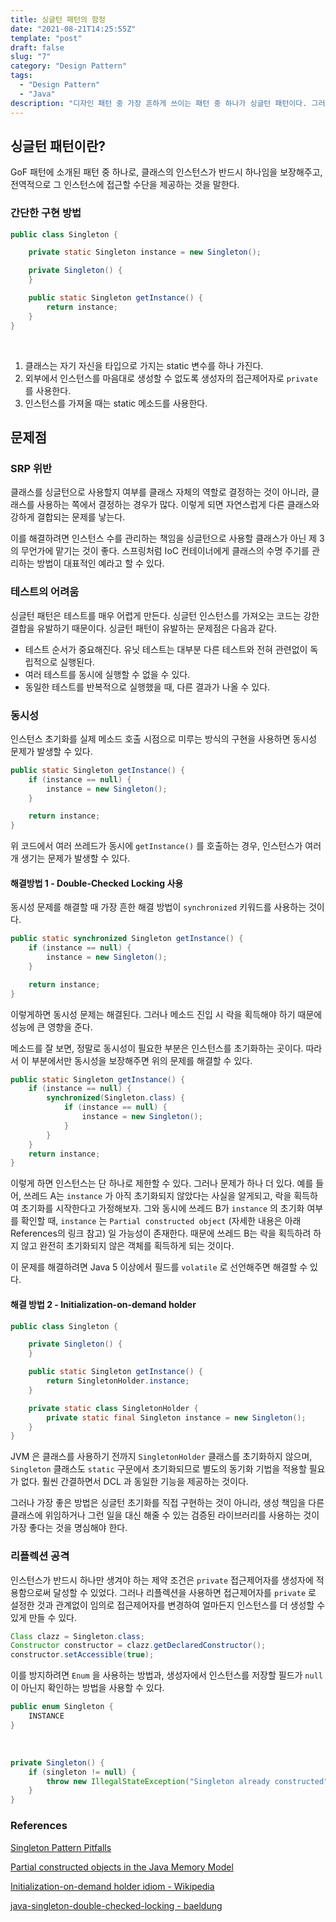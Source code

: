 ```yaml
---
title: 싱글턴 패턴의 함정
date: "2021-08-21T14:25:55Z"
template: "post"
draft: false
slug: "7"
category: "Design Pattern"
tags:
  - "Design Pattern"
  - "Java"
description: "디자인 패턴 중 가장 흔하게 쓰이는 패턴 중 하나가 싱글턴 패턴이다. 그러나 이 싱글턴 패턴에는 여러 가지 함정이 있다. 이 게시물에서는 어떤 함정이 있고 어떻게 대처해야 하는지를 정리했다."
---
```


## 싱글턴 패턴이란?

GoF 패턴에 소개된 패턴 중 하나로, 클래스의 인스턴스가 반드시 하나임을 보장해주고, 전역적으로 그 인스턴스에 접근할 수단을 제공하는 것을 말한다.

### 간단한 구현 방법

```java
public class Singleton {

    private static Singleton instance = new Singleton();

    private Singleton() {
    }

    public static Singleton getInstance() {
        return instance;
    }
}
```

<br>

1. 클래스는 자기 자신을 타입으로 가지는 static 변수를 하나 가진다. 
2. 외부에서 인스턴스를 마음대로 생성할 수 없도록 생성자의 접근제어자로 `private` 를 사용한다.
3. 인스턴스를 가져올 때는 static 메소드를 사용한다.

## 문제점

### SRP 위반

클래스를 싱글턴으로 사용할지 여부를 클래스 자체의 역할로 결정하는 것이 아니라, 클래스를 사용하는 쪽에서 결정하는 경우가 많다. 이렇게 되면 자연스럽게 다른 클래스와 강하게 결합되는 문제를 낳는다. 

이를 해결하려면 인스턴스 수를 관리하는 책임을 싱글턴으로 사용할 클래스가 아닌 제 3의 무언가에 맡기는 것이 좋다. 스프링처럼 IoC 컨테이너에게 클래스의 수명 주기를 관리하는 방법이 대표적인 예라고 할 수 있다.

### 테스트의 어려움

싱글턴 패턴은 테스트를 매우 어렵게 만든다. 싱글턴 인스턴스를 가져오는 코드는 강한 결합을 유발하기 때문이다. 싱글턴 패턴이 유발하는 문제점은 다음과 같다.

- 테스트 순서가 중요해진다. 유닛 테스트는 대부분 다른 테스트와 전혀 관련없이 독립적으로 실행된다.
- 여러 테스트를 동시에 실행할 수 없을 수 있다.
- 동일한 테스트를 반복적으로 실행했을 때, 다른 결과가 나올 수 있다.

### 동시성

인스턴스 초기화를 실제 메소드 호출 시점으로 미루는 방식의 구현을 사용하면 동시성 문제가 발생할 수 있다.

```java
public static Singleton getInstance() {
    if (instance == null) {
        instance = new Singleton();
    }

    return instance;
}
```

위 코드에서 여러 쓰레드가 동시에 `getInstance()` 를 호출하는 경우, 인스턴스가 여러 개 생기는 문제가 발생할 수 있다.

#### 해결방법 1 - Double-Checked Locking 사용

동시성 문제를 해결할 때 가장 흔한 해결 방법이 `synchronized` 키워드를 사용하는 것이다. 

```java
public static synchronized Singleton getInstance() {
    if (instance == null) {
        instance = new Singleton();
    }

    return instance;
}
```

이렇게하면 동시성 문제는 해결된다. 그러나 메소드 진입 시 락을 획득해야 하기 때문에 성능에 큰 영향을 준다.

메소드를 잘 보면, 정말로 동시성이 필요한 부분은 인스턴스를 초기화하는 곳이다. 따라서 이 부분에서만 동시성을 보장해주면 위의 문제를 해결할 수 있다. 

```java
public static Singleton getInstance() {
    if (instance == null) {
        synchronized(Singleton.class) {
            if (instance == null) {
                instance = new Singleton();
            }
        }
    }
    return instance;
}
```

이렇게 하면 인스턴스는 단 하나로 제한할 수 있다. 그러나 문제가 하나 더 있다. 예를 들어, 쓰레드 A는 `instance` 가 아직 초기화되지 않았다는 사실을 알게되고, 락을 획득하여 초기화를 시작한다고 가정해보자. 그와 동시에 쓰레드 B가 `instance` 의 초기화 여부를 확인할 때, `instance` 는 `Partial constructed object` (자세한 내용은 아래 References의 링크 참고) 일 가능성이 존재한다. 때문에 쓰레드 B는 락을 획득하려 하지 않고 완전히 초기화되지 않은 객체를 획득하게 되는 것이다. 

이 문제를 해결하려면 Java 5 이상에서 필드를 `volatile` 로 선언해주면 해결할 수 있다.

#### 해결 방법 2 - Initialization-on-demand holder

```java
public class Singleton {

    private Singleton() {
    }

    public static Singleton getInstance() {
        return SingletonHolder.instance;
    }

    private static class SingletonHolder {
        private static final Singleton instance = new Singleton();
    }
}
```

JVM 은 클래스를 사용하기 전까지 `SingletonHolder` 클래스를 초기화하지 않으며, `Singleton` 클래스도 `static` 구문에서 초기화되므로 별도의 동기화 기법을 적용할 필요가 없다. 훨씬 간결하면서 DCL 과 동일한 기능을 제공하는 것이다.

그러나 가장 좋은 방법은 싱글턴 초기화를 직접 구현하는 것이 아니라, 생성 책임을 다른 클래스에 위임하거나 그런 일을 대신 해줄 수 있는 검증된 라이브러리를 사용하는 것이 가장 좋다는 것을 명심해야 한다.

### 리플렉션 공격

인스턴스가 반드시 하나만 생겨야 하는 제약 조건은 `private` 접근제어자를 생성자에 적용함으로써 달성할 수 있었다. 그러나 리플렉션을 사용하면 접근제어자를 `private` 로 설정한 것과 관계없이 임의로 접근제어자를 변경하여 얼마든지 인스턴스를 더 생성할 수 있게 만들 수 있다. 

```java
Class clazz = Singleton.class;
Constructor constructor = clazz.getDeclaredConstructor();
constructor.setAccessible(true);
```

이를 방지하려면  `Enum` 을 사용하는 방법과, 생성자에서 인스턴스를 저장할 필드가 `null` 이 아닌지 확인하는 방법을 사용할 수 있다. 

```java
public enum Singleton {
    INSTANCE
}
```

<br>

```java
private Singleton() {
    if (singleton != null) {
        throw new IllegalStateException("Singleton already constructed");
    }
}
```

### References

[Singleton Pattern Pitfalls](https://www.vojtechruzicka.com/singleton-pattern-pitfalls/#:~:text=One%20of%20the%20main%20disadvantages,test%20the%20Singleton%20as%20well)

[Partial constructed objects in the Java Memory Model](https://stackoverflow.com/questions/45857765/partial-constructed-objects-in-the-java-memory-model)

[Initialization-on-demand holder idiom - Wikipedia](https://en.wikipedia.org/wiki/Initialization-on-demand_holder_idiom)

[java-singleton-double-checked-locking - baeldung](https://www.baeldung.com/java-singleton-double-checked-locking)
